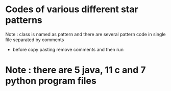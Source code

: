 # Codes of various different star patterns
Note : class is named as pattern and there are several pattern code in single file separated by comments
* before copy pasting remove comments and then run 

# Note : there are 5 java, 11 c and 7 python program files 
